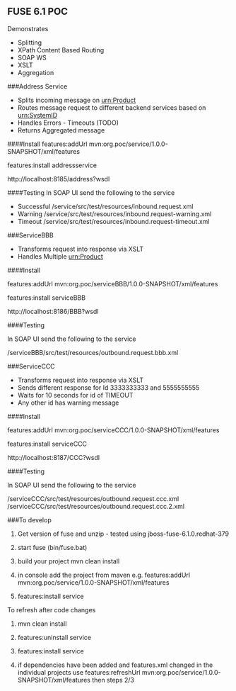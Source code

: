## FUSE 6.1 POC 

Demonstrates

- Splitting
- XPath Content Based Routing
- SOAP WS
- XSLT
- Aggregation


###Address Service 

- Splits incoming message on <urn:Product>
- Routes message request to different backend services based on <urn:SystemID>
- Handles Errors - Timeouts (TODO)
- Returns Aggregated message

####Install
features:addUrl mvn:org.poc/service/1.0.0-SNAPSHOT/xml/features

features:install addressservice

http://localhost:8185/address?wsdl

####Testing
In SOAP UI send the following to the service

- Successful /service/src/test/resources/inbound.request.xml
- Warning /service/src/test/resources/inbound.request-warning.xml
- Timeout /service/src/test/resources/inbound.request-timeout.xml


###ServiceBBB 

- Transforms request into response via XSLT
- Handles Multiple <urn:Product>

####Install

features:addUrl mvn:org.poc/serviceBBB/1.0.0-SNAPSHOT/xml/features

features:install serviceBBB

http://localhost:8186/BBB?wsdl

####Testing

In SOAP UI send the following to the service

/serviceBBB/src/test/resources/outbound.request.bbb.xml


###ServiceCCC 
- Transforms request into response via XSLT
- Sends different response for Id 3333333333 and 5555555555
- Waits for 10 seconds for id of TIMEOUT
- Any other id has warning message

####Install

features:addUrl mvn:org.poc/serviceCCC/1.0.0-SNAPSHOT/xml/features

features:install serviceCCC

http://localhost:8187/CCC?wsdl

####Testing

In SOAP UI send the following to the service

/serviceCCC/src/test/resources/outbound.request.ccc.xml
/serviceCCC/src/test/resources/outbound.request.ccc.2.xml


###To develop

1) Get version of fuse and unzip - tested using jboss-fuse-6.1.0.redhat-379

2) start fuse (bin/fuse.bat)

3) build your project mvn clean install

4) in console add the project from maven e.g. features:addUrl mvn:org.poc/service/1.0.0-SNAPSHOT/xml/features

5) features:install service

To refresh after code changes

1) mvn clean install

2) features:uninstall service

3) features:install service

4) if dependencies have been added and features.xml changed in the individual projects use features:refreshUrl mvn:org.poc/service/1.0.0-SNAPSHOT/xml/features then steps 2/3
